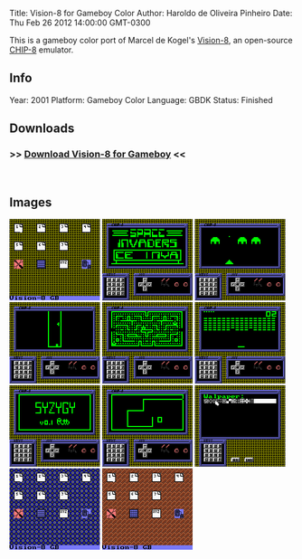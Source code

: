 Title: Vision-8 for Gameboy Color
Author: Haroldo de Oliveira Pinheiro
Date: Thu Feb 26 2012 14:00:00 GMT-0300

This is a gameboy color port of Marcel de Kogel's [Vision-8], an open-source [CHIP-8] emulator.

## Info
Year: 2001
Platform: Gameboy Color
Language: GBDK
Status: Finished

## Downloads
### >> [Download Vision-8 for Gameboy](/downloads/gbv8_100.zip "Download Vision-8 for Gameboy Color") <<
<br>

## Images

<div class="ContentFlow">
	<div class="flow">
		<img class="item" src="/vision-8-chip-8-emulator-for-gameboy-color/GBC8_1.png" />
		<img class="item" src="/vision-8-chip-8-emulator-for-gameboy-color/GBC8_2.png" />
		<img class="item" src="/vision-8-chip-8-emulator-for-gameboy-color/GBC8_3.png" />
		<img class="item" src="/vision-8-chip-8-emulator-for-gameboy-color/GBC8_4.png" />
		<img class="item" src="/vision-8-chip-8-emulator-for-gameboy-color/GBC8_5.png" />
		<img class="item" src="/vision-8-chip-8-emulator-for-gameboy-color/GBC8_7.png" />
		<img class="item" src="/vision-8-chip-8-emulator-for-gameboy-color/GBC8_8.png" />
		<img class="item" src="/vision-8-chip-8-emulator-for-gameboy-color/GBC8_9.png" />
		<img class="item" src="/vision-8-chip-8-emulator-for-gameboy-color/GBC8_10.png" />
		<img class="item" src="/vision-8-chip-8-emulator-for-gameboy-color/GBC8_11.png" />
		<img class="item" src="/vision-8-chip-8-emulator-for-gameboy-color/GBC8_12.png" />
	</div>
</div>


[Vision-8]: (http://www.permadi.com/tutorial/raycast/)
[CHIP-8]: (http://www.komkon.org/~dekogel/vision8.html)